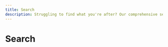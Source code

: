 ```yaml
---
title: Search
description: Struggling to find what you're after? Our comprehensive search covers every aspect from guides to methods
---
```


# Search

<Search />
